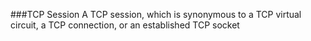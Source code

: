 ###TCP Session
A TCP session, which is synonymous to a TCP virtual circuit, a TCP connection, or an established TCP socket